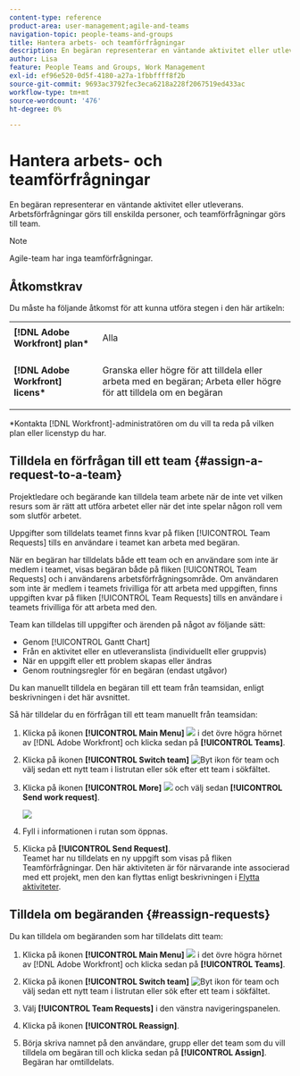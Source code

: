 ```yaml
---
content-type: reference
product-area: user-management;agile-and-teams
navigation-topic: people-teams-and-groups
title: Hantera arbets- och teamförfrågningar
description: En begäran representerar en väntande aktivitet eller utleverans. Arbetsförfrågningar görs till enskilda personer, och teamförfrågningar görs till team.
author: Lisa
feature: People Teams and Groups, Work Management
exl-id: ef96e520-0d5f-4180-a27a-1fbbffff8f2b
source-git-commit: 9693ac3792fec3eca6218a228f2067519ed433ac
workflow-type: tm+mt
source-wordcount: '476'
ht-degree: 0%

---
```


# Hantera arbets- och teamförfrågningar

En begäran representerar en väntande aktivitet eller utleverans. Arbetsförfrågningar görs till enskilda personer, och teamförfrågningar görs till team.

>[!NOTE]
>
>Agile-team har inga teamförfrågningar.

## Åtkomstkrav

Du måste ha följande åtkomst för att kunna utföra stegen i den här artikeln:

<table style="table-layout:auto"> 
 <col> 
 </col> 
 <col> 
 </col> 
 <tbody> 
  <tr> 
   <td role="rowheader"><strong>[!DNL Adobe Workfront] plan*</strong></td> 
   <td> <p>Alla</p> </td> 
  </tr> 
  <tr> 
   <td role="rowheader"><strong>[!DNL Adobe Workfront] licens*</strong></td> 
   <td> <p>Granska eller högre för att tilldela eller arbeta med en begäran; Arbeta eller högre för att tilldela om en begäran</p> </td> 
  </tr> 
 </tbody> 
</table>

&#42;Kontakta [!DNL Workfront]-administratören om du vill ta reda på vilken plan eller licenstyp du har.

## Tilldela en förfrågan till ett team {#assign-a-request-to-a-team}

Projektledare och begärande kan tilldela team arbete när de inte vet vilken resurs som är rätt att utföra arbetet eller när det inte spelar någon roll vem som slutför arbetet.

Uppgifter som tilldelats teamet finns kvar på fliken [!UICONTROL Team Requests] tills en användare i teamet kan arbeta med begäran.

När en begäran har tilldelats både ett team och en användare som inte är medlem i teamet, visas begäran både på fliken [!UICONTROL Team Requests] och i användarens arbetsförfrågningsområde. Om användaren som inte är medlem i teamets frivilliga för att arbeta med uppgiften, finns uppgiften kvar på fliken [!UICONTROL Team Requests] tills en användare i teamets frivilliga för att arbeta med den.

Team kan tilldelas till uppgifter och ärenden på något av följande sätt:

* Genom [!UICONTROL Gantt Chart]
* Från en aktivitet eller en utleveranslista (individuellt eller gruppvis)
* När en uppgift eller ett problem skapas eller ändras
* Genom routningsregler för en begäran (endast utgåvor)

Du kan manuellt tilldela en begäran till ett team från teamsidan, enligt beskrivningen i det här avsnittet.

Så här tilldelar du en förfrågan till ett team manuellt från teamsidan:

1. Klicka på ikonen **[!UICONTROL Main Menu]** ![](assets/main-menu-icon.png) i det övre högra hörnet av [!DNL Adobe Workfront] och klicka sedan på **[!UICONTROL Teams]**.

1. Klicka på ikonen **[!UICONTROL Switch team]** ![Byt ikon för team](assets/switch-team-icon.png) och välj sedan ett nytt team i listrutan eller sök efter ett team i sökfältet.

1. Klicka på ikonen **[!UICONTROL More]** ![](assets/more-icon.png) och välj sedan **[!UICONTROL Send work request]**.

   ![](assets/edit-team-settings-350x205.png)

1. Fyll i informationen i rutan som öppnas.
1. Klicka på **[!UICONTROL Send Request]**.\
   Teamet har nu tilldelats en ny uppgift som visas på fliken Teamförfrågningar. Den här aktiviteten är för närvarande inte associerad med ett projekt, men den kan flyttas enligt beskrivningen i [Flytta aktiviteter](../../manage-work/tasks/manage-tasks/move-tasks.md).

## Tilldela om begäranden {#reassign-requests}

Du kan tilldela om begäranden som har tilldelats ditt team:

1. Klicka på ikonen **[!UICONTROL Main Menu]** ![](assets/main-menu-icon.png) i det övre högra hörnet av [!DNL Adobe Workfront] och klicka sedan på **[!UICONTROL Teams]**.
1. Klicka på ikonen **[!UICONTROL Switch team]** ![Byt ikon för team](assets/switch-team-icon.png) och välj sedan ett nytt team i listrutan eller sök efter ett team i sökfältet.
1. Välj **[!UICONTROL Team Requests]** i den vänstra navigeringspanelen.
1. Klicka på ikonen **[!UICONTROL Reassign]**.

1. Börja skriva namnet på den användare, grupp eller det team som du vill tilldela om begäran till och klicka sedan på **[!UICONTROL Assign]**.\
   Begäran har omtilldelats.
